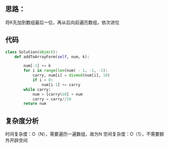 ## 思路：
将K先加到数组最后一位，再从后向前遍历数组，依次进位

## 代码
```Python
class Solution(object):
    def addToArrayForm(self, num, k):

        num[-1] += k
        for i in range(len(num) - 1, -1, -1):
            carry, num[i] = divmod(num[i], 10)
            if i > 0:
                num[i-1] += carry
        while carry:
            num = [carry%10] + num
            carry = carry//10
        return num
```
## 复杂度分析
时间复杂度：O（N），需要遍历一遍数组，故为N
空间复杂度：O（1），不需要额外开辟空间